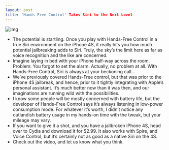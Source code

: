 ```yaml
---
layout: post
title: 'Hands-Free Control' Takes Siri to the Next Level
---
```

![img](http://media.idownloadblog.com/wp-content/uploads/2012/01/HAnds-Free-Control-With-Siri-e1327177337645.jpg)
* The potential is startling. Once you play with Hands-Free Control in a true Siri environment on the iPhone 4S, it really hits you how much potential jailbreaking adds to Siri. Truly, the sky’s the limit here as far as voice recognition and the like are concerned.
* Imagine laying in bed with your iPhone half-way across the room. Problem: You forgot to set the alarm. Actually, no problem at all. With Hands-Free Control, Siri is always at your beckoning call…
* We’ve previously covered Hands-Free control, but that was prior to the iPhone 4S jailbreak, and hence, prior to it tightly integrating with Apple’s personal assistant. It’s much better now than it was then, and our imaginations are running wild with the possibilities.
* I know some people will be mostly concerned with battery life, but the developer of Hands-Free Control says it’s always listening in low-power consumption mode. For whatever it’s worth, I didn’t notice any outlandish battery usage in my hands-on time with the tweak, but your mileage may vary.
* If you want to give it a shot, and you have a jailbroken iPhone 4S, head over to Cydia and download it for $2.99. It also works with Spire, and Voice Control, but it’s certainly not as good as a native Siri on the 4S.
* Check out the video, and let us know what you think.

